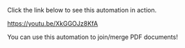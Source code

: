 
Click the link below to see this automation in action.

https://youtu.be/XkGGOJz8KfA

You can use this automation to join/merge PDF documents!
